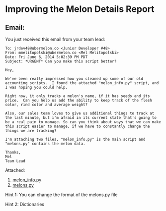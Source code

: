 Improving the Melon Details Report
=======

Email:
-------
You just received this email from your team lead:

```
To: jrdev48@ubermelon.co <Junior Developer #48>
From: mmelitopolski@ubermelon.co <Mel Melitopolski> 
Date: Fri June 6, 2014 5:02:39 PM PDT
Subject: *URGENT* Can you make this script better?

Hey,

We've been really impressed how you cleaned up some of our old
accounting scripts.  I found the attached "melon_info.py" script, and
I was hoping you could help.

Right now, it only tracks a melon's name, if it has seeds and its
price.  Can you help us add the ability to keep track of the flesh
color, rind color and average weight?

Also, our sales team loves to give us additional things to track at
the last minute, but i'm afraid in its current state that's going to
be a real pain to manage. So can you think about ways that we can make
this script easier to manage, if we have to constantly change the
things we are tracking?

I'm attaching two files, "melon_info.py" is the main script and
"melons.py" contains the melon data.

Thanks,
Mel
Team Lead
```

Attached:

1. [melon_info.py](https://github.com/hackbrightacademy/Homework/blob/master/Homework06/melon_info.py)
1. [melons.py](https://github.com/hackbrightacademy/Homework/blob/master/Homework06/melons.py)


Hint 1: You can change the format of the melons.py file

Hint 2: Dictionaries
